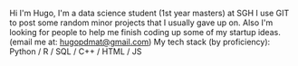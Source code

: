 Hi I'm Hugo,
I'm a data science student (1st year masters) at SGH
I use GIT to post some random minor projects that I usually gave up on.
Also I'm looking for people to help me finish coding up some of my startup ideas. (email me at: hugopdmat@gmail.com)
My tech stack (by proficiency):
Python / R / SQL / C++ / HTML / JS

<!---
MTFplayer1/MTFplayer1 is a ✨ special ✨ repository because its `README.md` (this file) appears on your GitHub profile.
You can click the Preview link to take a look at your changes.
--->

